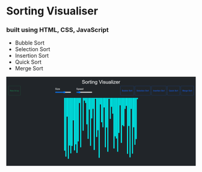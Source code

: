 # Sorting Visualiser

### built using HTML, CSS, JavaScript 
- Bubble Sort 
- Selection Sort
- Insertion Sort
- Quick Sort
- Merge Sort


<img src="webpage.png"> <br/>
